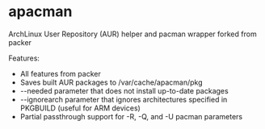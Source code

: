 apacman
==================

ArchLinux User Repository (AUR) helper and pacman wrapper forked from packer

Features:
* All features from packer
* Saves built AUR packages to /var/cache/apacman/pkg
* --needed parameter that does not install up-to-date packages
* --ignorearch parameter that ignores architectures specified in PKGBUILD (useful for ARM devices)
* Partial passthrough support for -R, -Q, and -U pacman parameters

